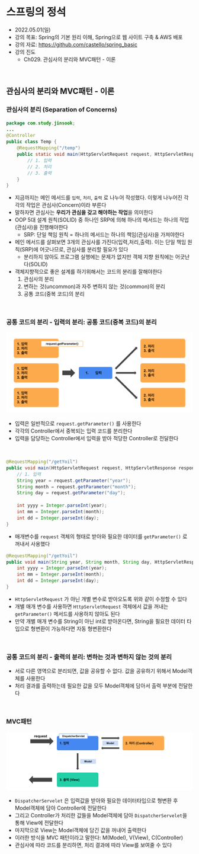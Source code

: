 # 스프링의 정석
- 2022.05.01(일)
- 강의 목표: Spring의 기본 원리 이해, Spring으로 웹 사이트 구축 & AWS 배포
- 강의 자료: https://github.com/castello/spring_basic
- 강의 진도 
	- Ch029. 관심사의 분리와 MVC패턴 - 이론

<br>

## 관심사의 분리와 MVC패턴 - 이론
### 관심사의 분리 (Separation of Concerns)
```java
package com.study.jinsook;
...
@Controller 
public class Temp {
	@RequestMapping("/temp")
	public static void main(HttpServletRequest request, HttpServletResponse response) throws IOException {
		// 1. 입력
		// 2. 처리
		// 3. 출력 
	}
}
```
- 지금까지는 메인 메서드를 `입력`, `처리`, `출력` 로 나누어 작성했다. 이렇게 나누어진 각각의 작업은 관심사(Concern)이라 부른다
- 말하자면 관심사는 **우리가 관심을 갖고 해야하는 작업**을 의미한다
- OOP 5대 설계 원칙(SOLID) 중 하나인 SRP에 의해 하나의 메서드는 하나의 작업(관심사)을 진행해야한다
	- SRP: 단일 책임 원칙 = 하나의 메서드는 하나의 책임(관심사)을 가져야한다 
- 메인 메서드를 살펴보면 3개의 관심사를 가진다(입력,처리,출력). 이는 단일 책임 원칙(SRP)에 어긋나므로, 관심사를 분리할 필요가 있다 
	- 분리하지 않아도 프로그램 실행에는 문제가 없지만 객체 지향 원칙에는 어긋난다(SOLID)
- 객체지향적으로 좋은 설계를 하기위해서는 코드의 분리를 잘해야한다 
	1. 관심사의 분리
	2. 변하는 것(uncommon)과 자주 변하지 않는 것(common)의 분리
	3. 공통 코드(중복 코드)의 분리 

<br>

### 공통 코드의 분리 - 입력의 분리: 공통 코드(중복 코드)의 분리

<img src="../img/ch029_1.png" alt="ch029_1" width="800px">

- 입력은 일반적으로 `request.getParameter()` 를 사용한다
- 각각의 Controller에서 중복되는 입력 코드를 분리한다
- 입력을 담당하는 Controller에서 입력을 받아 적당한 Controller로 전달한다

<br>

```java
@RequestMapping("/getYoil")
public void main(HttpServletRequest request, HttpServletResponse response) throws IOException {
	// 1. 입력
	String year = request.getParameter("year");
	String month = request.getParameter("month");
	String day = request.getParameter("day");
	
	int yyyy = Integer.parseInt(year);
	int mm = Integer.parseInt(month);
	int dd = Integer.parseInt(day);
}
```
- 매개변수를 `request` 객체의 형태로 받아와 필요한 데이터를 `getParameter()` 로 꺼내서 사용했다 

```java
@RequestMapping("/getYoil")
public void main(String year, String month, String day, HttpServletResponse response) throws IOException {
	int yyyy = Integer.parseInt(year);
	int mm = Integer.parseInt(month);
	int dd = Integer.parseInt(day);
}
```
- `HttpServletRequest` 가 아닌 개별 변수로 받아오도록 위와 같이 수정할 수 있다
- 개별 매개 변수를 사용하면 `HttpServletRequest` 객체에서 값을 꺼내는 `getParameter()` 메서드를 사용하지 않아도 된다 
- 만약 개별 매개 변수를 String이 아닌 int로 받아온다면, String을 필요한 데이터 타입으로 형변환이 가능하다면 자동 형변환한다

<br>

### 공통 코드의 분리 - 출력의 분리: 변하는 것과 변하지 않는 것의 분리 
- 서로 다른 영역으로 분리되면, 값을 공유할 수 없다. 값을 공유하기 위해서 Model객체를 사용한다  
- 처리 결과를 출력하는데 필요한 값을 모두 Model객체에 담아서 출력 부분에 전달한다

<br>

### MVC패턴

<img src="../img/ch029_2.png" alt="ch029_2" width="800px">

- `DispatcherServelet` 은 입력값을 받아와 필요한 데이터타입으로 형변환 후 Model객체에 담아 Controller에 전달한다
- 그리고 Controller가 처리한 값들을 Model객체에 담아 `DispatcherServelet`을 통해 View에 전달한다
- 마지막으로 View는 Model객체에 담긴 값을 꺼내어 출력한다
- 이러한 방식을 MVC 패턴이라고 말한다: M(Model), V(View), C(Controller)
- 관심사에 따라 코드를 분리하면, 처리 결과에 따라 View를 보여줄 수 있다
